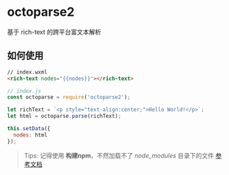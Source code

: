 # octoparse2
基于 rich-text 的跨平台富文本解析

## 如何使用

```html
// index.wxml
<rich-text nodes="{{nodes}}"></rich-text>
```

```js
// index.js
const octoparse = require('octoparse2');

let richText = `<p style="text-align:center;">Hello World!</p>`;
let html = octoparse.parse(richText);

this.setData({
  nodes: html
});

```

> Tips: 记得使用 **构建npm**，不然加载不了 *node_modules* 目录下的文件 [参考文档](https://developers.weixin.qq.com/miniprogram/dev/devtools/npm.html)
